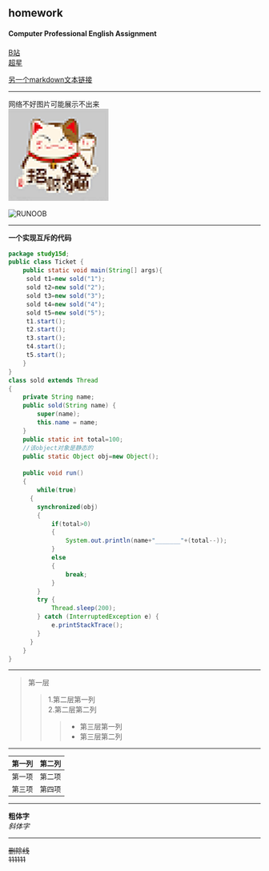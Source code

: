 ## homework
#### Computer Professional English Assignment
[B站](https://www.bilibili.com/)  
[超星](http://i.mooc.chaoxing.com/)

[另一个markdown文本链接](https://github.com/YARNELLL/homework/blob/master/homework.md)
***
网络不好图片可能展示不出来  
![a 图片](./picture/1.png)

![RUNOOB](http://static.runoob.com/images/runoob-logo.png)
***
**一个实现互斥的代码**
```Java
package study15d;
public class Ticket {
	public static void main(String[] args){
     sold t1=new sold("1");
     sold t2=new sold("2");
     sold t3=new sold("3");
     sold t4=new sold("4");
     sold t5=new sold("5");
     t1.start();
     t2.start();
     t3.start();
     t4.start();
     t5.start();
	}
}
class sold extends Thread
{
	private String name;
	public sold(String name) {
		super(name);
		this.name = name;
	}
	public static int total=100;
	//该object对象是静态的
	public static Object obj=new Object();
	
	public void run()
	{  
		while(true)
	  {
		synchronized(obj)
		{
			if(total>0)
			{
				System.out.println(name+"_______"+(total--));
			}
			else
			{
				break; 
			}
		}
		try {
			Thread.sleep(200);
		} catch (InterruptedException e) {
			e.printStackTrace();
		}
	  }
	}
}
```
***
>第一层
>>1.第二层第一列  
>>2.第二层第二列
>>>+ 第三层第一列  
>>>+ 第三层第二列
***
| 第一列 | 第二列 |
| :---:  | :---: |
| 第一项 | 第二项 |
| 第三项 | 第四项 |
***
**粗体字**  
*斜体字*
***
~~删除线~~  
~~111111~~
